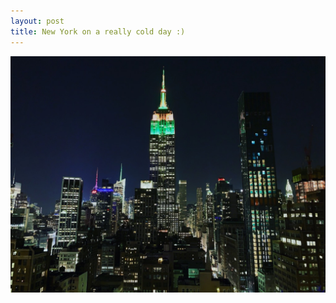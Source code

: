 ```yaml
---
layout: post
title: New York on a really cold day :)
---
```

<img src="../data/NYC.jpg" alt="NYC" >



